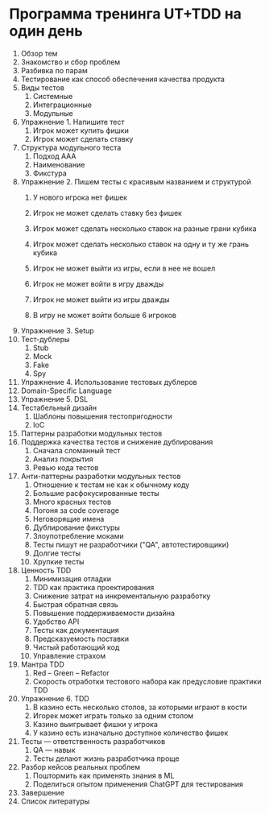 # Программа тренинга UT+TDD на один день

1. Обзор тем
2. Знакомство и сбор проблем
3. Разбивка по парам
4. Тестирование как способ обеспечения качества продукта
5. Виды тестов
    1. Системные
    2. Интеграционные
    3. Модульные
6. Упражнение 1. Напишите тест
   1. Игрок может купить фишки
   2. Игрок может сделать ставку
7. Структура модульного теста
    1. Подход AAA
    2. Наименование
    3. Фикстура
8. Упражнение 2. Пишем тесты c красивым названием и структурой
   1. У нового игрока нет фишек
   2. Игрок не может сделать ставку без фишек
   3. Игрок может сделать несколько ставок на разные грани кубика
   4. Игрок может сделать несколько ставок на одну и ту же грань кубика

   4. Игрок не может выйти из игры, если в нее не вошел
   5. Игрок не может войти в игру дважды
   6. Игрок не может выйти из игры дважды
   7. В игру не может войти больше 6 игроков
9.  Упражнение 3. Setup
10. Тест-дублеры
    1. Stub
    2. Mock
    3. Fake
    4. Spy
11. Упражнение 4. Использование тестовых дублеров
12. Domain-Specific Language
13. Упражнение 5. DSL
14. Тестабельный дизайн 
    1. Шаблоны повышения тестопригодности 
    2. IoC 
15. Паттерны разработки модульных тестов 
16. Поддержка качества тестов и снижение дублирования 
    1. Сначала сломанный тест 
    2. Анализ покрытия 
    3. Ревью кода тестов 
17. Анти-паттерны разработки модульных тестов
    1. Отношение к тестам не как к обычному коду
    2. Большие расфокусированные тесты
    3. Много красных тестов
    4. Погоня за code coverage
    5. Неговорящие имена
    6. Дублирование фикстуры
    7. Злоупотребление моками
    8. Тесты пишут не разработчики ("QA", автотестировщики)
    9. Долгие тесты
    10. Хрупкие тесты
18. Ценность TDD
    1. Минимизация отладки 
    2. TDD как практика проектирования 
    3. Снижение затрат на инкрементальную разработку 
    4. Быстрая обратная связь
    5. Повышение поддерживаемости дизайна
    6. Удобство API
    7. Тесты как документация
    8. Предсказуемость поставки
    9. Чистый работающий код
    10. Управление страхом 
19. Мантра TDD
    1. Red – Green – Refactor 
    2. Скорость отработки тестового набора как предусловие практики TDD 
20. Упражнение 6. TDD
    1.  В казино есть несколько столов, за которыми играют в кости
    2.  Игорек может играть только за одним столом
    3.  Казино выигрывает фишки у игрока
    4.  У казино есть изначально доступное количество фишек
21. Тесты — ответственность разработчиков
    1. QA — навык
    2. Тесты делают жизнь разработчика проще
22. Разбор кейсов реальных проблем
    1.  Поштормить как применять знания в ML
    2.  Поделиться опытом применения ChatGPT для тестирования
23. Завершение
24. Список литературы